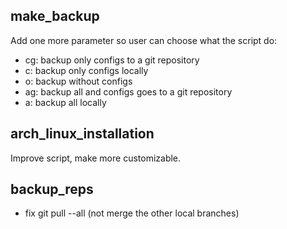 ## make_backup

Add one more parameter so user can choose what the script do:
- cg: backup only configs to a git repository
- c: backup only configs locally
- o: backup without configs
- ag: backup all and configs goes to a git repository
- a: backup all locally

## arch_linux_installation

Improve script, make more customizable.

## backup_reps
- fix git pull --all (not merge the other local branches)
